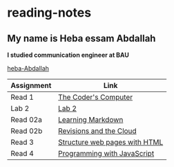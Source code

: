 # reading-notes

## My name is Heba essam Abdallah

**I studied communication engineer at BAU**

[heba-Abdallah](https://github.com/heba-Abdallah)

| Assignment    | Link |
| ----------- | ----------- |
| Read 1      | [The Coder's Computer](read1.md)          |
| Lab 2       | [Lab 2](lab02.md)                         |
| Read 02a    | [Learning Markdown](read02a.md)           |
| Read 02b    | [Revisions and the Cloud](read02b.md)     |
| Read 3      | [Structure web pages with HTML](read3.md) |
| Read 4      | [Programming with JavaScript](read04a.md) |
